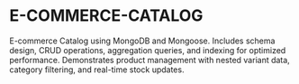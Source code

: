 # E-COMMERCE-CATALOG
E-commerce Catalog using MongoDB and Mongoose. Includes schema design, CRUD operations, aggregation queries, and indexing for optimized performance. Demonstrates product management with nested variant data, category filtering, and real-time stock updates.
